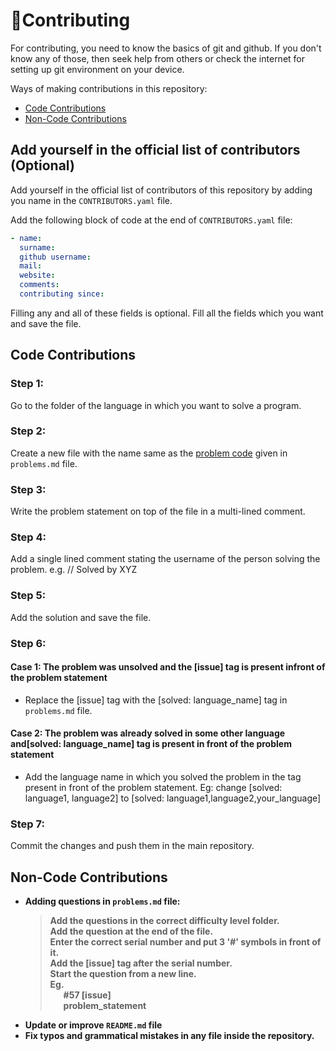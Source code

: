 # 👥Contributing

For contributing, you need to know the basics of git and github. If you don't know any of those, then seek help from others or check the internet for setting up git environment on your device.

Ways of making contributions in this repository:

- [Code Contributions](#Code-Contributions)
- [Non-Code Contributions](#Non-Code-Contributions)

## Add yourself in the official list of contributors (Optional)

Add yourself in the official list of contributors of this repository by adding you name in the `CONTRIBUTORS.yaml` file. 

Add the following block of code at the end of `CONTRIBUTORS.yaml` file:
```yaml
- name: 
  surname: 
  github username: 
  mail: 
  website: 
  comments: 
  contributing since: 
```
Filling any and all of these fields is optional.
Fill all the fields which you want and save the file.

## Code Contributions 

### Step 1: <br>
Go to the folder of the language in which you want to solve a program.
### Step 2: <br>
Create a new file with the name same as the [problem code](#problem-code) given in `problems.md` file.
### Step 3: <br>
Write the problem statement on top of the file in a multi-lined comment.
### Step 4: <br>
Add a single lined comment stating the username of the person solving the problem.
e.g. // Solved by XYZ
### Step 5: <br>
Add the solution and save the file.
### Step 6: <br>
#### Case 1: The problem was unsolved and the [issue] tag is present infront of the problem statement
- Replace the [issue] tag with the [solved: language_name] tag in `problems.md` file.<br>
#### Case 2: The problem was already solved in some other language and[solved: language_name] tag is present in front of the problem statement<br>
- Add the language name in which you solved the problem in the tag present in front of the problem statement. Eg: change [solved: language1, language2] to [solved: language1,language2,your_language]
### Step 7: <br>
Commit the changes and push them in the main repository. <b>

## Non-Code Contributions
- Adding questions in `problems.md` file: <br>
    > Add the questions in the correct difficulty level folder. <br>
    > Add the question at the end of the file. <br>
    > Enter the correct serial number and put 3 '#' symbols in front of it. <br>
    > Add the [issue] tag after the serial number. <br>
    > Start the question from a new line. <br>
    > Eg. <br> &emsp;&ensp;#57 [issue] <br> &emsp;&ensp;problem_statement
- Update or improve `README.md` file
- Fix typos and grammatical mistakes in any file inside the repository.
